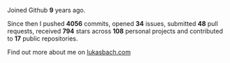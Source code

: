 Joined Github **9** years ago.

Since then I pushed **4056** commits, opened **34** issues, submitted **48** pull requests, received **794** stars across **108** personal projects and contributed to **17** public repositories.

Find out more about me on [lukasbach.com](https://lukasbach.com)
